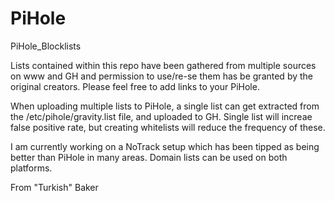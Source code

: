 # PiHole
PiHole_Blocklists

Lists contained within this repo have been gathered from multiple sources on www and GH and permission to use/re-se them has be granted by the original creators.
Please feel free to add links to your PiHole.

When uploading multiple lists to PiHole, a single list can get extracted from the /etc/pihole/gravity.list file, and uploaded to GH.
Single list will increae false positive rate, but creating whitelists will reduce the frequency of these.

I am currently working on a NoTrack setup which has been tipped as being better than PiHole in many areas. Domain lists can be used on both platforms.

 
From "Turkish" Baker

